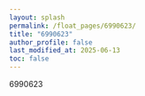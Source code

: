 ```yaml
---
layout: splash
permalink: /float_pages/6990623/
title: "6990623"
author_profile: false
last_modified_at: 2025-06-13
toc: false
---
```

 
6990623

